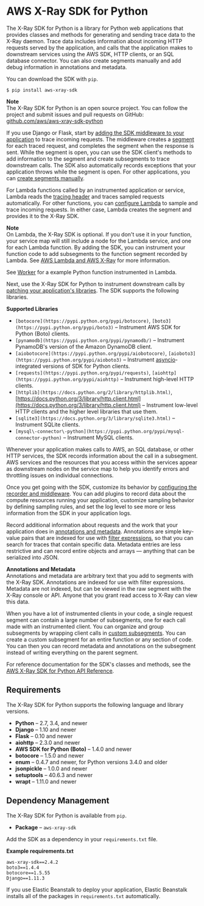 # AWS X\-Ray SDK for Python<a name="xray-sdk-python"></a>

The X\-Ray SDK for Python is a library for Python web applications that provides classes and methods for generating and sending trace data to the X\-Ray daemon\. Trace data includes information about incoming HTTP requests served by the application, and calls that the application makes to downstream services using the AWS SDK, HTTP clients, or an SQL database connector\. You can also create segments manually and add debug information in annotations and metadata\.

You can download the SDK with `pip`\.

```
$ pip install aws-xray-sdk
```

**Note**  
The X\-Ray SDK for Python is an open source project\. You can follow the project and submit issues and pull requests on GitHub: [github\.com/aws/aws\-xray\-sdk\-python](https://github.com/aws/aws-xray-sdk-python)

If you use Django or Flask, start by [adding the SDK middleware to your application](xray-sdk-python-middleware.md) to trace incoming requests\. The middleware creates a [segment](xray-concepts.md#xray-concepts-segments) for each traced request, and completes the segment when the response is sent\. While the segment is open, you can use the SDK client's methods to add information to the segment and create subsegments to trace downstream calls\. The SDK also automatically records exceptions that your application throws while the segment is open\. For other applications, you can [create segments manually](xray-sdk-python-middleware.md#xray-sdk-python-middleware-manual)\.

For Lambda functions called by an instrumented application or service, Lambda reads the [tracing header](xray-concepts.md#xray-concepts-tracingheader) and traces sampled requests automatically\. For other functions, you can [configure Lambda](xray-services-lambda.md) to sample and trace incoming requests\. In either case, Lambda creates the segment and provides it to the X\-Ray SDK\.

**Note**  
On Lambda, the X\-Ray SDK is optional\. If you don't use it in your function, your service map will still include a node for the Lambda service, and one for each Lambda function\. By adding the SDK, you can instrument your function code to add subsegments to the function segment recorded by Lambda\. See [AWS Lambda and AWS X\-Ray](xray-services-lambda.md) for more information\.

See [Worker](scorekeep-lambda.md#scorekeep-lambda-worker) for a example Python function instrumented in Lambda\.

Next, use the X\-Ray SDK for Python to instrument downstream calls by [patching your application's libraries](xray-sdk-python-patching.md)\. The SDK supports the following libraries\.

**Supported Libraries**
+ `[botocore](https://pypi.python.org/pypi/botocore)`, `[boto3](https://pypi.python.org/pypi/boto3)` – Instrument AWS SDK for Python \(Boto\) clients\.
+ `[pynamodb](https://pypi.python.org/pypi/pynamodb/)` – Instrument PynamoDB's version of the Amazon DynamoDB client\.
+ `[aiobotocore](https://pypi.python.org/pypi/aiobotocore)`, `[aioboto3](https://pypi.python.org/pypi/aioboto3)` – Instrument [asyncio](https://docs.python.org/3/library/asyncio.html)\-integrated versions of SDK for Python clients\.
+ `[requests](https://pypi.python.org/pypi/requests)`, `[aiohttp](https://pypi.python.org/pypi/aiohttp)` – Instrument high\-level HTTP clients\.
+ `[httplib](https://docs.python.org/2/library/httplib.html)`, [https://docs.python.org/3/library/http.client.html](https://docs.python.org/3/library/http.client.html) – Instrument low\-level HTTP clients and the higher level libraries that use them\.
+ `[sqlite3](https://docs.python.org/3/library/sqlite3.html)` – Instrument SQLite clients\.
+ `[mysql\-connector\-python](https://pypi.python.org/pypi/mysql-connector-python)` – Instrument MySQL clients\.

Whenever your application makes calls to AWS, an SQL database, or other HTTP services, the SDK records information about the call in a subsegment\. AWS services and the resources that you access within the services appear as downstream nodes on the service map to help you identify errors and throttling issues on individual connections\.

Once you get going with the SDK, customize its behavior by [configuring the recorder and middleware](xray-sdk-python-configuration.md)\. You can add plugins to record data about the compute resources running your application, customize sampling behavior by defining sampling rules, and set the log level to see more or less information from the SDK in your application logs\.

Record additional information about requests and the work that your application does in [annotations and metadata](xray-sdk-python-segment.md)\. Annotations are simple key\-value pairs that are indexed for use with [filter expressions](xray-console-filters.md), so that you can search for traces that contain specific data\. Metadata entries are less restrictive and can record entire objects and arrays — anything that can be serialized into JSON\.

**Annotations and Metadata**  
Annotations and metadata are arbitrary text that you add to segments with the X\-Ray SDK\. Annotations are indexed for use with filter expressions\. Metadata are not indexed, but can be viewed in the raw segment with the X\-Ray console or API\. Anyone that you grant read access to X\-Ray can view this data\.

When you have a lot of instrumented clients in your code, a single request segment can contain a large number of subsegments, one for each call made with an instrumented client\. You can organize and group subsegments by wrapping client calls in [custom subsegments](xray-sdk-python-subsegments.md)\. You can create a custom subsegment for an entire function or any section of code\. You can then you can record metadata and annotations on the subsegment instead of writing everything on the parent segment\.

For reference documentation for the SDK's classes and methods, see the [AWS X\-Ray SDK for Python API Reference](https://docs.aws.amazon.com/xray-sdk-for-python/latest/reference)\.

## Requirements<a name="xray-sdk-python-requirements"></a>

The X\-Ray SDK for Python supports the following language and library versions\.
+ **Python** – 2\.7, 3\.4, and newer
+ **Django** – 1\.10 and newer
+ **Flask** – 0\.10 and newer
+ **aiohttp** – 2\.3\.0 and newer
+ **AWS SDK for Python \(Boto\)** – 1\.4\.0 and newer
+ **botocore** – 1\.5\.0 and newer
+ **enum** – 0\.4\.7 and newer, for Python versions 3\.4\.0 and older
+ **jsonpickle** – 1\.0\.0 and newer
+ **setuptools** – 40\.6\.3 and newer
+ **wrapt** – 1\.11\.0 and newer

## Dependency Management<a name="xray-sdk-python-dependencies"></a>

The X\-Ray SDK for Python is available from `pip`\.
+ **Package** – `aws-xray-sdk`

Add the SDK as a dependency in your `requirements.txt` file\.

**Example requirements\.txt**  

```
aws-xray-sdk==2.4.2
boto3==1.4.4
botocore==1.5.55
Django==1.11.3
```

If you use Elastic Beanstalk to deploy your application, Elastic Beanstalk installs all of the packages in `requirements.txt` automatically\.